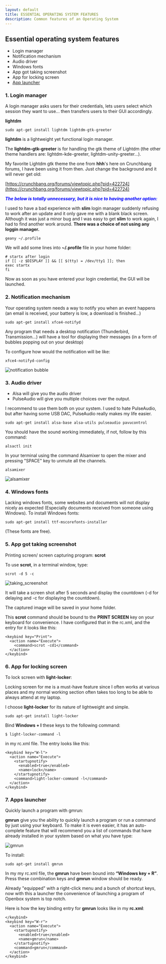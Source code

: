 ```yaml
---
layout: default
title: ESSENTIAL OPERATING SYSTEM FEATURES
description: Common features of an Operating System
---
```


## Essential operating system features
  + Login manager
  + Notification mechanism
  + Audio driver
  + Windows fonts
  + App got taking screenshot
  + App for locking screen
  + [App launcher](http://localhost:4000/lessons/m35-essential-operating-system-features.html#applauncher)

### 1. Login manager

A login manager asks users for their credentials, lets users select which session they want to use... then transfers users to their GUI accordingly.  

**lightdm**
```
sudo apt-get install lightdm lightdm-gtk-greeter
```
**lightdm** is a lightweight yet functional login manager.

The **lightdm-gtk-greeter** is for handling the gtk theme of Lightdm (the other theme handlers are: lightdm-kde-greeter, lightdm-unity-greeter...).

My favorite Lightdm gtk theme the one from **hhh**'s here on Crunchbang forums, I have been using it from then. Just change the background and it will never get old:

[https://crunchbang.org/forums/viewtopic.php?pid=422724](https://crunchbang.org/forums/viewtopic.php?pid=422724)

<span style="color:blue">***The below is totally unnecessary, but it is nice to having another option:***</span>

I used to have a bad experience with **slim** login manager suddenly refusing to work after an update and it only gave me with a blank black screen. Although it was just a minor bug and I was easy to get **slim** to work again, I had to find another work around. **There was a choice of not using any loggin manager.**

```
geany ~/.profile
```
We will add some lines into **~/.profile** file in your home folder:
```
# startx after login
if [[ -z $DISPLAY ]] && [[ $(tty) = /dev/tty1 ]]; then
exec startx
fi
```
Now as soon as you have entered your login credential, the GUI will be launched.

### 2. Notification mechanism

Your operating system needs a way to notify you when an event happens (an email is received, your battery is low, a download is finished...)
```
sudo apt-get install xfce4-notifyd
```
Any program that needs a desktop notification (Thunderbird, Transmission...) will have a tool for displaying their messages (in a form of bubbles popping out on your desktop)

To configure how would the notification will be like:

```
xfce4-notifyd-config
```

![notification bubble]({{site.baseurl}}/images/xfce4-notifyd-fullwindow.png)

### 3. Audio driver

* Alsa will give you the audio driver
* PulseAudio will give you multiple choices over the output.

I recommend to use them both on your system. I used to hate PulseAudio, but after having some USB DAC, PulseAudio really makes my life easier.

```
sudo apt-get install alsa-base alsa-utils pulseaudio pavucontrol
```
You should have the sound working immediately, if not, follow by this command:
```
alsactl init
```
In your terminal using the command Alsamixer to open the mixer and pressing "SPACE" key to unmute all the channels.
```
alsamixer
```
![alsamixer]({{site.baseurl}}/images/alsamixer.jpg)

### 4. Windows fonts
Lacking windows fonts, some websites and documents will not display nicely as expected (Especially documents received from someone using Windows). To install Windows fonts:
```
sudo apt-get install ttf-mscorefonts-installer
```
(These fonts are free).

### 5. App got taking screenshot
Printing screen/ screen capturing program: **scrot**

To use **scrot**, in a terminal window, type:
```
scrot -d 5 -c
```
![taking_screenshot]({{site.baseurl}}/images/taking_screenshot.jpg)

It will take a screen shot after 5 seconds and display the countdown (-d for delaying and -c for displaying the countdown).

The captured image will be saved in your home folder.

This **scrot** command should be bound to the **PRINT SCREEN** key on your keyboard for convenience. I have configured that in the rc.xml, and the entry for it looks like this:
```
<keybind key="Print">
  <action name="Execute">
    <command>scrot -cd1</command>
  </action>
</keybind>
```

### 6. App for locking screen
To lock screen with **light-locker**:

Locking screen for me is a must-have feature since I often works at various places and my normal working section often takes too long to be able to always attend at my laptop.

I choose **light-locker** for its nature of lightweight and simple.
```
sudo apt-get install light-locker
```
Bind **Windows + l** these keys to the following command:
```
$ light-locker-command -l
```
in my rc.xml file. The entry looks like this:
```
<keybind key="W-l">
  <action name="Execute">
    <startupnotify>
      <enabled>true</enabled>
      <name>lock</name>
    </startupnotify>
    <command>light-locker-command -l</command>
  </action>
</keybind>
```
### 7. Apps launcher <a name="applauncher"></a>

Quickly launch a program with gmrun:

**gmrun** give you the ability to quickly launch a program or run a command by just using your keyboard. To make it is even easier, it has an auto-complete feature that will recommend you a list of commands that have already installed in your system based on what you have type:

![gmrun]({{site.baseurl}}/images/gmrun.png)

To install:
```
sudo apt-get install gmrun
```
In my my rc.xml file, the **gmrun** have been bound into **“Windows key + R”**.
Press these combination keys and **gmrun** window should be ready.

Already "equipped" with a right-click menu and a bunch of shortcut keys, now with this a launcher the convenience of launching a program of Openbox system is top notch.

Here is how the key binding entry for **gmrun** looks like in my **rc.xml**:
```
</keybind>
<keybind key="W-r">
  <action name="Execute">
    <startupnotify>
      <enabled>true</enabled>
      <name>gmrun</name>
    </startupnotify>
    <command>gmrun</command>
  </action>
</keybind>
```
